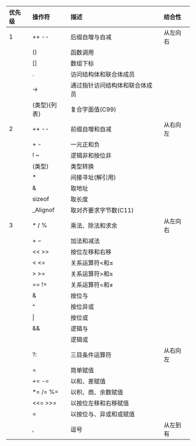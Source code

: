 | 优先级 | 操作符 | 描述 | 结合性 |
| :--- | :--- | :--- | :--- |
| 1 | ++ -- | 后缀自增与自减 | 从左向右 |
|  | \(\) | 函数调用 |  |
|  | \[\] | 数组下标 |  |
|  | . | 访问结构体和联合体成员 |  |
|  | -&gt; | 通过指针访问结构体和联合体成员 |  |
|  | \(类型\){列表} | 复合字面值\(C99\) |  |
| 2 | ++ -- | 前缀自增和自减 | 从右向左 |
|  | + - | 一元正和负 |  |
|  | ! ~ | 逻辑非和按位非 |  |
|  | \(类型\) | 类型转换 |  |
|  | \* | 间接寻址\(解引用\) |  |
|  | & | 取地址 |  |
|  | sizeof | 取长度 |  |
|  | \_Alignof | 取对齐要求字节数\(C11\) |  |
| 3 | \* / % | 乘法、除法和求余 | 从左向右 |
|  | + − | 加法和减法 |  |
|  | &lt;&lt; &gt;&gt; | 按位左移和右移 |  |
|  | &lt; &lt;= | 关系运算符&lt;和≤ |  |
|  | &gt; &gt;= | 关系运算符&gt;和≥ |  |
|  | == != | 关系运算符=和≠ |  |
|  | & | 按位与 |  |
|  | ^ | 按位异或 |  |
|  | \| | 按位或 |  |
|  | && | 逻辑与 |  |
|  |  | 逻辑或 |  |
|  | ?: | 三目条件运算符 | 从右向左 |
|  | = | 简单赋值 |  |
|  | += -= | 以和、差赋值 |  |
|  | \*= /= %= | 以积、商、余数赋值 |  |
|  | &lt;&lt;= &gt;&gt;= | 以按位左移和右移赋值 |  |
|  | = | 以按位与、异或和或赋值 |  |
|  | , | 逗号 | 从左到有 |



